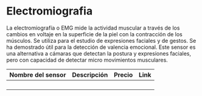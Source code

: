 # Electromiografia

La electromiografía o EMG mide la actividad muscular a través de los cambios en voltaje en la superficie de la piel con la contracción de los músculos. Se utiliza para el estudio de expresiones faciales y de gestos. Se ha demostrado útil para la detección de valencia emocional. Este sensor es una alternativa a cámaras que detectan la postura y expresiones faciales, pero con capacidad de detectar micro movimientos musculares.





| Nombre del sensor | Descripción | Precio | Link |
| ----------------- | ----------- | ------ | ---- |
|                   |             |        |      |
|                   |             |        |      |
|                   |             |        |      |
|                   |             |        |      |